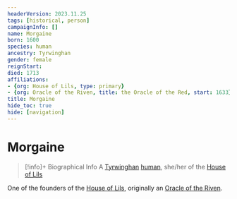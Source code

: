 ```yaml
---
headerVersion: 2023.11.25
tags: [historical, person]
campaignInfo: []
name: Morgaine
born: 1600
species: human
ancestry: Tyrwinghan
gender: female
reignStart:
died: 1713
affiliations:
- {org: House of Lils, type: primary}
- {org: Oracle of the Riven, title: the Oracle of the Red, start: 1633}
title: Morgaine
hide_toc: true
hide: [navigation]
---
```

# Morgaine
>[!info]+ Biographical Info
> A [Tyrwinghan](<../../../gazetteer/greater-sembara/tyrwingha/tyrwingha.md>) [human](<../../../species/humans/humans.md>), she/her of the [House of Lils](<../../../groups/sembaran-noble-houses/house-of-lils.md>)
> 
> 

One of the founders of the [House of Lils](<../../../groups/sembaran-noble-houses/house-of-lils.md>), originally an [Oracle of the Riven](<../../../groups/oracle-of-the-riven.md>).


